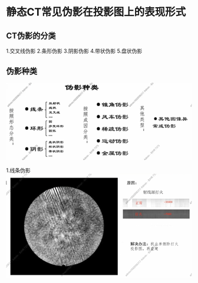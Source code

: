 # 静态CT常见伪影在投影图上的表现形式
## CT伪影的分类
1.交叉线伪影
2.条形伪影
3.阴影伪影
4.带状伪影
5.盘状伪影
## 伪影种类
![](vx_images/148394516258577.png)

1.线条伪影
![](vx_images/148944816246444.png)